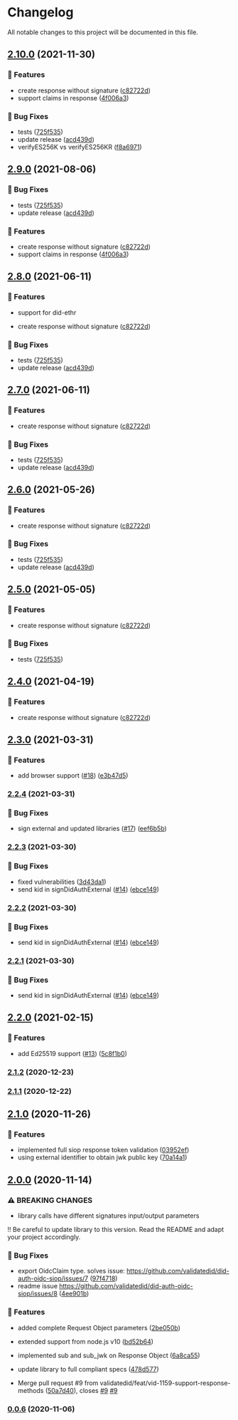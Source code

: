 # Changelog

All notable changes to this project will be documented in this file.

## [2.10.0](https://github.com/validatedid/did-auth-oidc-siop/compare/v2.3.0...v2.10.0) (2021-11-30)

### 🚀 Features

- create response without signature ([c82722d](https://github.com/validatedid/did-auth-oidc-siop/commit/c82722dadb6f7dcac5a6d5ae5d3080cd05ce820f))
- support claims in response ([4f006a3](https://github.com/validatedid/did-auth-oidc-siop/commit/4f006a34c1a700f97ce56b358bc48611ee2a7348))

### 🐛 Bug Fixes

- tests ([725f535](https://github.com/validatedid/did-auth-oidc-siop/commit/725f5359b6e39f705a69a457fb5050556c39db51))
- update release ([acd439d](https://github.com/validatedid/did-auth-oidc-siop/commit/acd439da7f401f1c9b90083ba3a6e9e0a91cd847))
- verifyES256K vs verifyES256KR ([f8a6971](https://github.com/validatedid/did-auth-oidc-siop/commit/f8a69710b1ec3099dce87c0e8f933f447faef538))

## [2.9.0](https://github.com/validatedid/did-auth-oidc-siop/compare/v2.3.0...v2.9.0) (2021-08-06)

### 🐛 Bug Fixes

- tests ([725f535](https://github.com/validatedid/did-auth-oidc-siop/commit/725f5359b6e39f705a69a457fb5050556c39db51))
- update release ([acd439d](https://github.com/validatedid/did-auth-oidc-siop/commit/acd439da7f401f1c9b90083ba3a6e9e0a91cd847))

### 🚀 Features

- create response without signature ([c82722d](https://github.com/validatedid/did-auth-oidc-siop/commit/c82722dadb6f7dcac5a6d5ae5d3080cd05ce820f))
- support claims in response ([4f006a3](https://github.com/validatedid/did-auth-oidc-siop/commit/4f006a34c1a700f97ce56b358bc48611ee2a7348))

## [2.8.0](https://github.com/validatedid/did-auth-oidc-siop/compare/v2.3.0...v2.8.0) (2021-06-11)

### 🚀 Features

- support for did-ethr

- create response without signature ([c82722d](https://github.com/validatedid/did-auth-oidc-siop/commit/c82722dadb6f7dcac5a6d5ae5d3080cd05ce820f))

### 🐛 Bug Fixes

- tests ([725f535](https://github.com/validatedid/did-auth-oidc-siop/commit/725f5359b6e39f705a69a457fb5050556c39db51))
- update release ([acd439d](https://github.com/validatedid/did-auth-oidc-siop/commit/acd439da7f401f1c9b90083ba3a6e9e0a91cd847))

## [2.7.0](https://github.com/validatedid/did-auth-oidc-siop/compare/v2.3.0...v2.7.0) (2021-06-11)

### 🚀 Features

- create response without signature ([c82722d](https://github.com/validatedid/did-auth-oidc-siop/commit/c82722dadb6f7dcac5a6d5ae5d3080cd05ce820f))

### 🐛 Bug Fixes

- tests ([725f535](https://github.com/validatedid/did-auth-oidc-siop/commit/725f5359b6e39f705a69a457fb5050556c39db51))
- update release ([acd439d](https://github.com/validatedid/did-auth-oidc-siop/commit/acd439da7f401f1c9b90083ba3a6e9e0a91cd847))

## [2.6.0](https://github.com/validatedid/did-auth-oidc-siop/compare/v2.3.0...v2.6.0) (2021-05-26)

### 🚀 Features

- create response without signature ([c82722d](https://github.com/validatedid/did-auth-oidc-siop/commit/c82722dadb6f7dcac5a6d5ae5d3080cd05ce820f))

### 🐛 Bug Fixes

- tests ([725f535](https://github.com/validatedid/did-auth-oidc-siop/commit/725f5359b6e39f705a69a457fb5050556c39db51))
- update release ([acd439d](https://github.com/validatedid/did-auth-oidc-siop/commit/acd439da7f401f1c9b90083ba3a6e9e0a91cd847))

## [2.5.0](https://github.com/validatedid/did-auth-oidc-siop/compare/v2.3.0...v2.5.0) (2021-05-05)

### 🚀 Features

- create response without signature ([c82722d](https://github.com/validatedid/did-auth-oidc-siop/commit/c82722dadb6f7dcac5a6d5ae5d3080cd05ce820f))

### 🐛 Bug Fixes

- tests ([725f535](https://github.com/validatedid/did-auth-oidc-siop/commit/725f5359b6e39f705a69a457fb5050556c39db51))

## [2.4.0](https://github.com/validatedid/did-auth-oidc-siop/compare/v2.3.0...v2.4.0) (2021-04-19)

### 🚀 Features

- create response without signature ([c82722d](https://github.com/validatedid/did-auth-oidc-siop/commit/c82722dadb6f7dcac5a6d5ae5d3080cd05ce820f))

## [2.3.0](https://github.com/validatedid/did-auth-oidc-siop/compare/v2.2.4...v2.3.0) (2021-03-31)

### 🚀 Features

- add browser support ([#18](https://github.com/validatedid/did-auth-oidc-siop/issues/18)) ([e3b47d5](https://github.com/validatedid/did-auth-oidc-siop/commit/e3b47d5e8b45273042cd7e6442a798a6e0cd9cbc))

### [2.2.4](https://github.com/validatedid/did-auth-oidc-siop/compare/v2.2.3...v2.2.4) (2021-03-31)

### 🐛 Bug Fixes

- sign external and updated libraries ([#17](https://github.com/validatedid/did-auth-oidc-siop/issues/17)) ([eef6b5b](https://github.com/validatedid/did-auth-oidc-siop/commit/eef6b5bb751257f69c06b3f49a6b6f34417cc41a))

### [2.2.3](https://github.com/validatedid/did-auth-oidc-siop/compare/v2.2.0...v2.2.3) (2021-03-30)

### 🐛 Bug Fixes

- fixed vulnerabilities ([3d43da1](https://github.com/validatedid/did-auth-oidc-siop/commit/3d43da10a474229841aebde1ea91e8bcc472badd))
- send kid in signDidAuthExternal ([#14](https://github.com/validatedid/did-auth-oidc-siop/issues/14)) ([ebce149](https://github.com/validatedid/did-auth-oidc-siop/commit/ebce149d03e8dfcd6e92e580b5c6ca2ed689819a))

### [2.2.2](https://github.com/validatedid/did-auth-oidc-siop/compare/v2.2.0...v2.2.2) (2021-03-30)

### 🐛 Bug Fixes

- send kid in signDidAuthExternal ([#14](https://github.com/validatedid/did-auth-oidc-siop/issues/14)) ([ebce149](https://github.com/validatedid/did-auth-oidc-siop/commit/ebce149d03e8dfcd6e92e580b5c6ca2ed689819a))

### [2.2.1](https://github.com/validatedid/did-auth-oidc-siop/compare/v2.2.0...v2.2.1) (2021-03-30)

### 🐛 Bug Fixes

- send kid in signDidAuthExternal ([#14](https://github.com/validatedid/did-auth-oidc-siop/issues/14)) ([ebce149](https://github.com/validatedid/did-auth-oidc-siop/commit/ebce149d03e8dfcd6e92e580b5c6ca2ed689819a))

## [2.2.0](https://github.com/validatedid/did-auth-oidc-siop/compare/v2.1.1...v2.2.0) (2021-02-15)

### 🚀 Features

- add Ed25519 support ([#13](https://github.com/validatedid/did-auth-oidc-siop/issues/13)) ([5c8f1b0](https://github.com/validatedid/did-auth-oidc-siop/commit/5c8f1b05d12fb32e246bb92de47a8a0879bb02f4))

### [2.1.2](https://github.com/validatedid/did-auth-oidc-siop/compare/v2.1.1...v2.1.2) (2020-12-23)

### [2.1.1](https://github.com/validatedid/did-auth-oidc-siop/compare/v2.1.0...v2.1.1) (2020-12-22)

## [2.1.0](https://github.com/validatedid/did-auth-oidc-siop/compare/v2.0.0...v2.1.0) (2020-11-26)

### 🚀 Features

- implemented full siop response token validation ([03952ef](https://github.com/validatedid/did-auth-oidc-siop/commit/03952efe8ed63fe785e4d9a1e4e7f7ef1e30f251))
- using external identifier to obtain jwk public key ([70a14a1](https://github.com/validatedid/did-auth-oidc-siop/commit/70a14a1abcd64273357fd1b901586af48c51ca1d))

## [2.0.0](https://github.com/validatedid/did-auth-oidc-siop/compare/v0.0.5...v2.0.0) (2020-11-14)

### ⚠ BREAKING CHANGES

- library calls have different signatures input/output parameters

!! Be careful to update library to this version. Read the README and adapt your project accordingly.

### 🐛 Bug Fixes

- export OidcClaim type. solves issue: https://github.com/validatedid/did-auth-oidc-siop/issues/7 ([97f4718](https://github.com/validatedid/did-auth-oidc-siop/commit/97f47184514916943a1670500d83df077683d326))
- readme issue https://github.com/validatedid/did-auth-oidc-siop/issues/8 ([4ee901b](https://github.com/validatedid/did-auth-oidc-siop/commit/4ee901bce5f44a8d893e11b446a182f0ecbef8ae))

### 🚀 Features

- added complete Request Object parameters ([2be050b](https://github.com/validatedid/did-auth-oidc-siop/commit/2be050b3df99098ba62f784cdabed78b499a04f4))
- extended support from node.js v10 ([bd52b64](https://github.com/validatedid/did-auth-oidc-siop/commit/bd52b645277420cd321bdf489e11a53a187b179c))
- implemented sub and sub_jwk on Response Object ([6a8ca55](https://github.com/validatedid/did-auth-oidc-siop/commit/6a8ca55dae3e53ea6eda1db865e6370f7b27bd7a))
- update library to full compliant specs ([478d577](https://github.com/validatedid/did-auth-oidc-siop/commit/478d57723b7a30543aeeec2c6497c82f273a2c34))

- Merge pull request #9 from validatedid/feat/vid-1159-support-response-methods ([50a7d40](https://github.com/validatedid/did-auth-oidc-siop/commit/50a7d4068cbc7e78d724f75be70a920c5adb2798)), closes [#9](https://github.com/validatedid/did-auth-oidc-siop/issues/9) [#9](https://github.com/validatedid/did-auth-oidc-siop/issues/9)

### [0.0.6](https://github.com/validatedid/did-auth-oidc-siop/compare/v0.0.1...v0.0.6) (2020-11-06)
